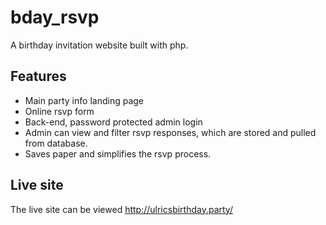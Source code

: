 # bday_rsvp
A birthday invitation website built with php.

## Features
- Main party info landing page
- Online rsvp form
- Back-end, password protected admin login
- Admin can view and filter rsvp responses, which are stored and pulled from database.
- Saves paper and simplifies the rsvp process. 

## Live site
The live site can be viewed http://ulricsbirthday.party/
